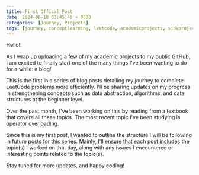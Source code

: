 ```yaml
---
title: First Offical Post 
date: 2024-06-18 03:45:40 + 0000
categories: [Journey, Projects]
tags: [journey, conceptlearning, leetcode, academicprojects, sideprojects]     # TAG names should always be lowercase
---
```

Hello!

As I wrap up uploading a few of my academic projects to my public GitHub, I am excited to finally start one of the many things I've been wanting to do for a while: a blog!

This is the first in a series of blog posts detailing my journey to complete LeetCode problems more efficiently. I'll be sharing updates on my progress in strengthening concepts such as data abstraction, algorithms, and data structures at the beginner level.

Over the past month, I've been working on this by reading from a textbook that covers all these topics. The most recent topic I've been studying is operator overloading.

Since this is my first post, I wanted to outline the structure I will be following in future posts for this series. Mainly, I'll ensure that each post includes the topic(s) I worked on that day, along with any issues I encountered or interesting points related to the topic(s).  

Stay tuned for more updates, and happy coding!